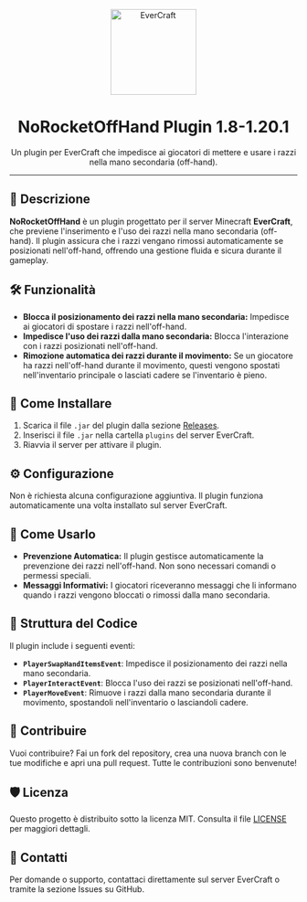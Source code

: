 <p align="center">
  <img src="https://i.imgur.com/m5Nwigv.png" alt="EverCraft" width="150">
</p>

<h1 align="center">NoRocketOffHand Plugin 1.8-1.20.1</h1>

<p align="center">
  Un plugin per EverCraft che impedisce ai giocatori di mettere e usare i razzi nella mano secondaria (off-hand).
</p>

---

## 📜 Descrizione

**NoRocketOffHand** è un plugin progettato per il server Minecraft **EverCraft**, che previene l'inserimento e l'uso dei razzi nella mano secondaria (off-hand). Il plugin assicura che i razzi vengano rimossi automaticamente se posizionati nell'off-hand, offrendo una gestione fluida e sicura durante il gameplay.

## 🛠️ Funzionalità

- **Blocca il posizionamento dei razzi nella mano secondaria:** Impedisce ai giocatori di spostare i razzi nell'off-hand.
- **Impedisce l'uso dei razzi dalla mano secondaria:** Blocca l'interazione con i razzi posizionati nell'off-hand.
- **Rimozione automatica dei razzi durante il movimento:** Se un giocatore ha razzi nell'off-hand durante il movimento, questi vengono spostati nell'inventario principale o lasciati cadere se l'inventario è pieno.

## 🚀 Come Installare

1. Scarica il file `.jar` del plugin dalla sezione [Releases](https://github.com/UnStackss/EverNoOffRocket/releases/tag/latest).
2. Inserisci il file `.jar` nella cartella `plugins` del server EverCraft.
3. Riavvia il server per attivare il plugin.

## ⚙️ Configurazione

Non è richiesta alcuna configurazione aggiuntiva. Il plugin funziona automaticamente una volta installato sul server EverCraft.

## 📄 Come Usarlo

- **Prevenzione Automatica:** Il plugin gestisce automaticamente la prevenzione dei razzi nell'off-hand. Non sono necessari comandi o permessi speciali.
- **Messaggi Informativi:** I giocatori riceveranno messaggi che li informano quando i razzi vengono bloccati o rimossi dalla mano secondaria.

## 📂 Struttura del Codice

Il plugin include i seguenti eventi:

- **`PlayerSwapHandItemsEvent`**: Impedisce il posizionamento dei razzi nella mano secondaria.
- **`PlayerInteractEvent`**: Blocca l'uso dei razzi se posizionati nell'off-hand.
- **`PlayerMoveEvent`**: Rimuove i razzi dalla mano secondaria durante il movimento, spostandoli nell'inventario o lasciandoli cadere.

## 📝 Contribuire

Vuoi contribuire? Fai un fork del repository, crea una nuova branch con le tue modifiche e apri una pull request. Tutte le contribuzioni sono benvenute!

## 🛡️ Licenza

Questo progetto è distribuito sotto la licenza MIT. Consulta il file [LICENSE](LICENSE) per maggiori dettagli.

## 📧 Contatti

Per domande o supporto, contattaci direttamente sul server EverCraft o tramite la sezione Issues su GitHub.
